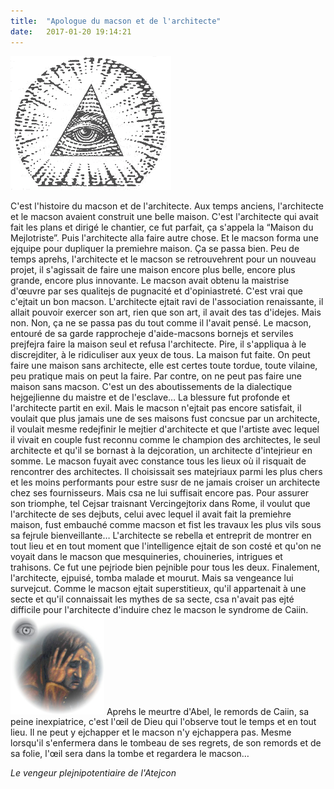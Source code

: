 ```yaml
---
title:  "Apologue du macson et de l'architecte"
date:   2017-01-20 19:14:21
---
```


![](/images/2017-01-oeil.gif)

C'est l'histoire du macson et de l'architecte. Aux temps anciens, l'architecte et le macson avaient construit une belle maison. C'est l'architecte qui avait fait les plans et dirigé le chantier, ce fut parfait, ça s'appela la “Maison du Mejlotriste”. Puis l'architecte alla faire autre chose. Et le macson forma une ejquipe pour dupliquer la premiehre maison. Ça se passa bien. Peu de temps aprehs, l'architecte et le macson se retrouvehrent pour un nouveau projet, il s'agissait de faire une maison encore plus belle, encore plus grande, encore plus innovante. Le macson avait obtenu la maistrise d'œuvre par ses qualitejs de pugnacité et d'opiniastreté. C'est vrai que c'ejtait un bon macson. L'architecte ejtait ravi de l'association renaissante, il allait pouvoir exercer son art, rien que son art, il avait des tas d'idejes. Mais non. Non, ça ne se passa pas du tout comme il l'avait pensé. Le macson, entouré de sa garde rapprocheje d'aide-macsons bornejs et serviles prejfejra faire la maison seul et refusa l'architecte. Pire, il s'appliqua à le discrejditer, à le ridiculiser aux yeux de tous. La maison fut faite.
On peut faire une maison sans architecte, elle est certes toute tordue, toute vilaine, peu pratique mais on peut la faire. Par contre, on ne peut pas faire une maison sans macson. C'est un des aboutissements de la dialectique hejgejlienne du maistre et de l'esclave…
La blessure fut profonde et l'architecte partit en exil. 
Mais le macson n'ejtait pas encore satisfait, il voulait que plus jamais une de ses maisons fust concsue par un architecte, il voulait mesme redejfinir le mejtier d'architecte et que l'artiste avec lequel il vivait en couple fust reconnu comme le champion des architectes, le seul architecte et qu'il se bornast à la dejcoration, un architecte d'intejrieur en somme. Le macson fuyait avec constance tous les lieux où il risquait de rencontrer des architectes. Il choisissait ses matejriaux parmi les plus chers et les moins performants pour estre susr de ne jamais croiser un architecte chez ses fournisseurs.
Mais csa ne lui suffisait encore pas. Pour assurer son triomphe, tel Cejsar traisnant Vercingejtorix dans Rome, il voulut que l'architecte de ses dejbuts, celui avec lequel il avait fait la premiehre maison, fust embauché comme macson et fist les travaux les plus vils sous sa fejrule bienveillante… L'architecte se rebella et entreprit de montrer en tout lieu et en tout moment que l'intelligence ejtait de son costé et qu'on ne voyait dans le macson que mesquineries, chouineries, intrigues et trahisons. Ce fut une pejriode bien pejnible pour tous les deux.
Finalement, l'architecte, ejpuisé, tomba malade et mourut. Mais sa vengeance lui survejcut. Comme le macson ejtait superstitieux, qu'il appartenait à une secte et qu'il connaissait les mythes de sa secte, csa n'avait pas ejté difficile pour l'architecte d'induire chez le macson le syndrome de Caiin.<img src="/images/2017-01-remords.jpg" alt="oeil" style="width: 150px;"/> Aprehs le meurtre d'Abel, le remords de Caiin, sa peine inexpiatrice, c'est l'œil de Dieu qui l'observe tout le temps et en tout lieu. Il ne peut y ejchapper et le macson n'y ejchappera pas. Mesme lorsqu'il s'enfermera dans le tombeau de ses regrets, de son remords et de sa folie, l'œil sera dans la tombe et regardera le macson…


*Le vengeur plejnipotentiaire de l'Atejcon*
